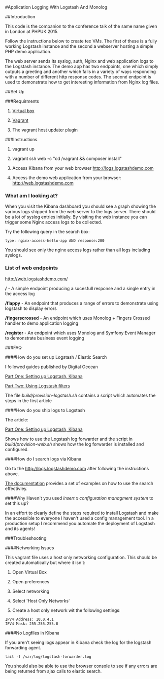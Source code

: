#Application Logging With Logstash And Monolog 

##Introduction

This code is the companion to the conference talk of the same name given in 
London at PHPUK 2015. 

Follow the instructions below to create teo VMs. The first of these is a fully working 
Logstash instance and the second a webserver hosting a simple PHP demo application.

The web server sends its syslog, auth, Nginx and web application logs to the Logstash
instance. The demo app has two endpoints, one which simply outputs a greeting and 
another which fails in a variety of ways responding with a number of different http 
response codes. The second endpoint is used to demonstrate how to get interesting 
information from Nginx log files. 

##Set Up

###Requirments

1. [Virtual box](https://www.virtualbox.org/)

2. [Vagrant](https://www.vagrantup.com/)

3. The vagrant [host updater plugin](https://github.com/cogitatio/vagrant-hostsupdater)

###Instructions

1. vagrant up

2. vagrant ssh web -c "cd /vagrant && composer install"

3. Access Kibana from your web browser http://logs.logstashdemo.com

4. Access the demo web application from your browser: http://web.logstashdemo.com

### What am I looking at? 

When you visit the Kibana dashboard you should see a graph showing the various logs shipped from the web server 
to the logs server. There should be a lot of syslog entries initially. By visiting the web instance you can trigger some
Nginx access logs to be collected. 

Try the following query in the search box: 

```
type: nginx-access-hello-app AND response:200
```

You should see only the nginx access logs rather than all logs including syslogs.

### List of web endpoints

http://web.logstashdemo.com/

**/** - A simple endpoint producing a sucesfull response and a single entry in the access log

**/flappy** - An endpoint that produces a range of errors to demonstrate using logstash to display errors

**/fingerscrossed** - An endpoint which uses Monolog + Fingers Crossed handler to demo application logging

**/register** - An endpoint which uses Monolog and Symfony Event Manager to demonstrate business event logging

###FAQ 

####How do you set up Logstash / Elastic Search 

I followed guides published by Digital Occean

[Part One: Setting up Logstash, Kibana](https://www.digitalocean.com/community/tutorials/how-to-use-logstash-and-kibana-to-centralize-and-visualize-logs-on-ubuntu-14-04)

[Part Two: Using Logstash filters](https://www.digitalocean.com/community/tutorials/adding-logstash-filters-to-improve-centralized-logging)

The file *build/provision-logstash.sh* contains a script which automates the steps in the first article

####How do you ship logs to Logstash

The article: 

[Part One: Setting up Logstash, Kibana](https://www.digitalocean.com/community/tutorials/how-to-use-logstash-and-kibana-to-centralize-and-visualize-logs-on-ubuntu-14-04)

Shows how to use the Logstash log forwarder and the script in *build/provision-web.sh* 
shows how the log forwarder is installed and configured. 

####How do I search logs via Kibana 

Go to the http://logs.logstashdemo.com after following the instructions above. 

[The documentation](http://www.elasticsearch.org/guide/en/kibana/current/working-with-queries-and-filters.html) provides a set of examples on how to use the search effectivley.   

####Why Haven't you used *insert x configuration managment system* to set this up?

In an effort to clearly define the steps required to install Logstash and make the accessible to everyone I haven't used a config management tool.
In a production setup I recommend you automate the deployment of Logstash and its agents! 

###Troubleshooting

####Networking Issues

This vagrant file uses a host only networking configuration. This should be created automatically but where it isn't:

1) Open Virtual Box

2) Open preferences

3) Select networking

4) Select 'Host Only Networks'

5) Create a host only network wit the following settings: 
```
IPV4 Address: 10.0.4.1
IPV4 Mask: 255.255.255.0
```

####No Logfiles in Kibana

If you aren't seeing logs appear in Kibana check the log for the logstash forwarding agent.
```
tail -f /var/log/logstash-forwarder.log
```

You should also be able to use the browser console to see if any errors are being returned from ajax calls to elastic search.


  